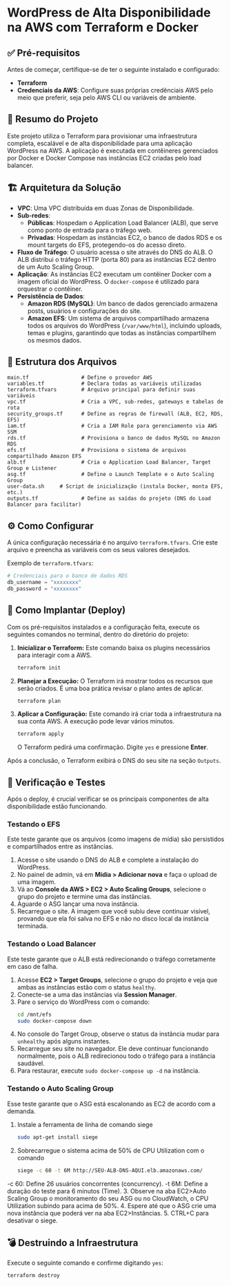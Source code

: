 # WordPress de Alta Disponibilidade na AWS com Terraform e Docker
## ✅ Pré-requisitos

Antes de começar, certifique-se de ter o seguinte instalado e configurado:

  * **Terraform**
  * **Credenciais da AWS**: Configure suas próprias credênciais AWS pelo meio que preferir, seja pelo AWS CLI ou variáveis de ambiente.

## 📖 Resumo do Projeto

Este projeto utiliza o Terraform para provisionar uma infraestrutura completa, escalável e de alta disponibilidade para uma aplicação WordPress na AWS. A aplicação é executada em contêineres gerenciados por Docker e Docker Compose nas instâncias EC2 criadas pelo load balancer.

## 🏗️ Arquitetura da Solução

  * **VPC**: Uma VPC distribuída em duas Zonas de Disponibilidade.
  * **Sub-redes**:
      * **Públicas**: Hospedam o Application Load Balancer (ALB), que serve como ponto de entrada para o tráfego web.
      * **Privadas**: Hospedam as instâncias EC2, o banco de dados RDS e os mount targets do EFS, protegendo-os do acesso direto.
  * **Fluxo de Tráfego**: O usuário acessa o site através do DNS do ALB. O ALB distribui o tráfego HTTP (porta 80) para as instâncias EC2 dentro de um Auto Scaling Group.
  * **Aplicação**: As instâncias EC2 executam um contêiner Docker com a imagem oficial do WordPress. O `docker-compose` é utilizado para orquestrar o contêiner.
  * **Persistência de Dados**:
      * **Amazon RDS (MySQL)**: Um banco de dados gerenciado armazena posts, usuários e configurações do site.
      * **Amazon EFS**: Um sistema de arquivos compartilhado armazena todos os arquivos do WordPress (`/var/www/html`), incluindo uploads, temas e plugins, garantindo que todas as instâncias compartilhem os mesmos dados.


## 📂 Estrutura dos Arquivos

```
main.tf                 # Define o provedor AWS
variables.tf            # Declara todas as variáveis utilizadas
terraform.tfvars        # Arquivo principal para definir suas variáveis
vpc.tf                  # Cria a VPC, sub-redes, gateways e tabelas de rota
security_groups.tf      # Define as regras de firewall (ALB, EC2, RDS, EFS)
iam.tf                  # Cria a IAM Role para gerenciamento via AWS SSM
rds.tf                  # Provisiona o banco de dados MySQL no Amazon RDS
efs.tf                  # Provisiona o sistema de arquivos compartilhado Amazon EFS
alb.tf                  # Cria o Application Load Balancer, Target Group e Listener
asg.tf                  # Define o Launch Template e o Auto Scaling Group
user-data.sh     # Script de inicialização (instala Docker, monta EFS, etc.)
outputs.tf              # Define as saídas do projeto (DNS do Load Balancer para facilitar)
```

## ⚙️ Como Configurar

A única configuração necessária é no arquivo `terraform.tfvars`. Crie este arquivo e preencha as variáveis com os seus valores desejados.

Exemplo de `terraform.tfvars`:

```terraform
# Credenciais para o banco de dados RDS
db_username = "xxxxxxxx"
db_password = "xxxxxxxx"
```

## 🚀 Como Implantar (Deploy)

Com os pré-requisitos instalados e a configuração feita, execute os seguintes comandos no terminal, dentro do diretório do projeto:

1.  **Inicializar o Terraform:**
    Este comando baixa os plugins necessários para interagir com a AWS.

    ```bash
    terraform init
    ```

2.  **Planejar a Execução:**
    O Terraform irá mostrar todos os recursos que serão criados. É uma boa prática revisar o plano antes de aplicar.

    ```bash
    terraform plan
    ```

3.  **Aplicar a Configuração:**
    Este comando irá criar toda a infraestrutura na sua conta AWS. A execução pode levar vários minutos.

    ```bash
    terraform apply
    ```

    O Terraform pedirá uma confirmação. Digite `yes` e pressione **Enter**.

Após a conclusão, o Terraform exibirá o DNS do seu site na seção `Outputs`.

## 🔬 Verificação e Testes

Após o deploy, é crucial verificar se os principais componentes de alta disponibilidade estão funcionando.

### Testando o EFS

Este teste garante que os arquivos (como imagens de mídia) são persistidos e compartilhados entre as instâncias.

1.  Acesse o site usando o DNS do ALB e complete a instalação do WordPress.
2.  No painel de admin, vá em **Mídia \> Adicionar nova** e faça o upload de uma imagem.
3.  Vá ao **Console da AWS \> EC2 \> Auto Scaling Groups**, selecione o grupo do projeto e termine uma das instâncias.
4.  Aguarde o ASG lançar uma nova instância.
5.  Recarregue o site. A imagem que você subiu deve continuar visível, provando que ela foi salva no EFS e não no disco local da instância terminada.

### Testando o Load Balancer

Este teste garante que o ALB está redirecionando o tráfego corretamente em caso de falha.

1.  Acesse **EC2 \> Target Groups**, selecione o grupo do projeto e veja que ambas as instâncias estão com o status `healthy`.
2.  Conecte-se a uma das instâncias via **Session Manager**.
3.  Pare o serviço do WordPress com o comando:
    ```bash
    cd /mnt/efs
    sudo docker-compose down
    ```
4.  No console do Target Group, observe o status da instância mudar para `unhealthy` após alguns instantes.
5.  Recarregue seu site no navegador. Ele deve continuar funcionando normalmente, pois o ALB redirecionou todo o tráfego para a instância saudável.
6.  Para restaurar, execute `sudo docker-compose up -d` na instância.

### Testando o Auto Scaling Group

Esse teste garante que o ASG está escalonando as EC2 de acordo com a demanda.

1. Instale a ferramenta de linha de comando siege
   ```bash
   sudo apt-get install siege
   ```
2. Sobrecarregue o sistema acima de 50% de CPU Utilization com o comando
   ```bash
   siege -c 60 -t 6M http://SEU-ALB-DNS-AQUI.elb.amazonaws.com/
   ```
  -c 60: Define 26 usuários concorrentes (concurrency).
  -t 6M: Define a duração do teste para 6 minutos (Time).
3. Observe na aba EC2>Auto Scaling Group o monitoramento do seu ASG ou no CloudWatch, o CPU Utilization subindo para acima de 50%.
4. Espere até que o ASG crie uma nova instância que poderá ver na aba EC2>Instâncias.
5. CTRL+C para desativar o siege.

## 💣 Destruindo a Infraestrutura

Execute o seguinte comando e confirme digitando `yes`:

```bash
terraform destroy
```

